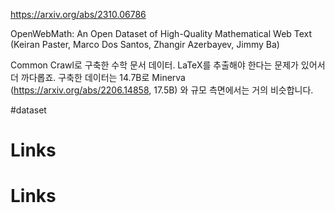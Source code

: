 https://arxiv.org/abs/2310.06786

OpenWebMath: An Open Dataset of High-Quality Mathematical Web Text (Keiran Paster, Marco Dos Santos, Zhangir Azerbayev, Jimmy Ba)

Common Crawl로 구축한 수학 문서 데이터. LaTeX를 추출해야 한다는 문제가 있어서 더 까다롭죠. 구축한 데이터는 14.7B로 Minerva (https://arxiv.org/abs/2206.14858, 17.5B) 와 규모 측면에서는 거의 비슷합니다.

#dataset

# Links

# Links

